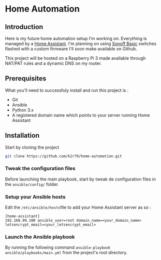 # Home Automation

## Introduction

Here is my future home automation setup I'm working on. Everything is managed by a [Home Assistant](https://www.home-assistant.io/). I'm planning on using [Sonoff Basic](http://sonoff.itead.cc/en/products/sonoff/sonoff-basic) switches flashed with a custom firmware I'll soon make available on Github.

This project will be hosted on a Raspberry Pi 3 made available through NAT/PAT rules and a dynamic DNS on my router.

## Prerequisites

What you'll need to successfuly install and run this project is :

* Git
* Ansible
* Python 3.x
* A registered domain name which points to your server running Home Assistant

## Installation

Start by cloning the project

```bash
git clone https://github.com/k2r79/home-automation.git
```

### Tweak the configuration files

Before launching the main playbook, start by tweak de configuration files in the `ansible/config/` folder.

### Setup your Ansible hosts

Edit the `/etc/ansible/hosts`file to add your Home Assistant server as so :

```
[home-assistant]
192.168.99.100 ansible_user=root domain_name=<your_domain_name> letsencrypt_email=<your_letsencrypt_email>
```

### Launch the Ansible playbook

By running the following command `ansible-playbook ansible/playbooks/main.yml` from the project's root directory.

